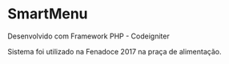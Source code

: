 # SmartMenu
Desenvolvido com Framework PHP - Codeigniter

Sistema foi utilizado na Fenadoce 2017 na praça de alimentação.